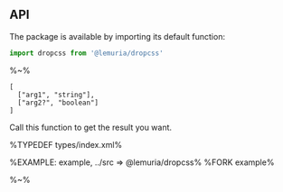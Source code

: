 ## API

The package is available by importing its default function:

```js
import dropcss from '@lemuria/dropcss'
```

%~%

```## dropcss
[
  ["arg1", "string"],
  ["arg2?", "boolean"]
]
```

Call this function to get the result you want.

%TYPEDEF types/index.xml%

%EXAMPLE: example, ../src => @lemuria/dropcss%
%FORK example%

%~%
